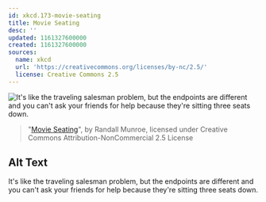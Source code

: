 ```yaml
---
id: xkcd.173-movie-seating
title: Movie Seating
desc: ''
updated: 1161327600000
created: 1161327600000
sources:
  name: xkcd
  url: 'https://creativecommons.org/licenses/by-nc/2.5/'
  license: Creative Commons 2.5
---
```

![It's like the traveling salesman problem, but the endpoints are different and you can't ask your friends for help because they're sitting three seats down.](https://imgs.xkcd.com/comics/movie_seating.png)
> "[Movie Seating](https://xkcd.com/173/)", by Randall Munroe, licensed under Creative Commons Attribution-NonCommercial 2.5 License

## Alt Text
It's like the traveling salesman problem, but the endpoints are different and you can't ask your friends for help because they're sitting three seats down.
